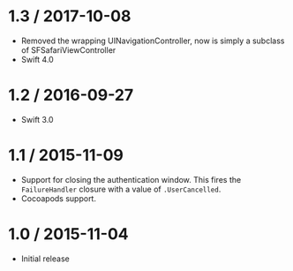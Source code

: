 1.3 / 2017-10-08
==================
  * Removed the wrapping UINavigationController, now is simply a subclass of SFSafariViewController
  * Swift 4.0

1.2 / 2016-09-27
==================
  * Swift 3.0

1.1 / 2015-11-09
==================
  * Support for closing the authentication window. This fires the `FailureHandler` closure with a value of `.UserCancelled`.
  * Cocoapods support.

1.0 / 2015-11-04
==================
  * Initial release
